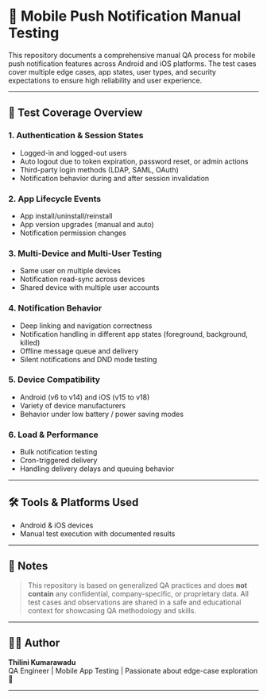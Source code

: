 # 📲 Mobile Push Notification Manual Testing

This repository documents a comprehensive manual QA process for mobile push notification features across Android and iOS platforms. The test cases cover multiple edge cases, app states, user types, and security expectations to ensure high reliability and user experience.

---

## 🧪 Test Coverage Overview

### 1. Authentication & Session States
- Logged-in and logged-out users
- Auto logout due to token expiration, password reset, or admin actions
- Third-party login methods (LDAP, SAML, OAuth)
- Notification behavior during and after session invalidation

### 2. App Lifecycle Events
- App install/uninstall/reinstall
- App version upgrades (manual and auto)
- Notification permission changes

### 3. Multi-Device and Multi-User Testing
- Same user on multiple devices
- Notification read-sync across devices
- Shared device with multiple user accounts

### 4. Notification Behavior
- Deep linking and navigation correctness
- Notification handling in different app states (foreground, background, killed)
- Offline message queue and delivery
- Silent notifications and DND mode testing

### 5. Device Compatibility
- Android (v6 to v14) and iOS (v15 to v18)
- Variety of device manufacturers
- Behavior under low battery / power saving modes

### 6. Load & Performance
- Bulk notification testing
- Cron-triggered delivery
- Handling delivery delays and queuing behavior

---

## 🛠️ Tools & Platforms Used
- Android & iOS devices
- Manual test execution with documented results

---

## 📎 Notes
> This repository is based on generalized QA practices and does **not contain** any confidential, company-specific, or proprietary data. All test cases and observations are shared in a safe and educational context for showcasing QA methodology and skills.

---

## 👩‍💻 Author
**Thilini Kumarawadu**  
QA Engineer | Mobile App Testing | Passionate about edge-case exploration 🚀

---

